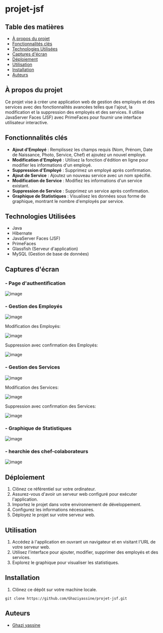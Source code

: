 # projet-jsf



## Table des matières

- [À propos du projet](#à-propos-du-projet)
- [Fonctionnalités clés](#fonctionnalités-clés)
- [Technologies Utilisées](#technologies-utilisées)
- [Captures d'écran](#captures-décran)
- [Déploiement](#déploiement)
- [Utilisation](#utilisation)
- [Installation](#installation)
- [Auteurs](#auteurs)

## À propos du projet

Ce projet vise à créer une application web de gestion des employés et des services avec des fonctionnalités avancées telles que l'ajout, la modification et la suppression des employés et des services. Il utilise JavaServer Faces (JSF) avec PrimeFaces pour fournir une interface utilisateur interactive.

## Fonctionnalités clés

- **Ajout d'Employé** : Remplissez les champs requis (Nom, Prénom, Date de Naissance, Photo, Service, Chef) et ajoutez un nouvel employé.
- **Modification d'Employé** : Utilisez la fonction d'édition en ligne pour modifier les informations d'un employé.
- **Suppression d'Employé** : Supprimez un employé après confirmation.
- **Ajout de Service** : Ajoutez un nouveau service avec un nom spécifié.
- **Modification de Service** : Modifiez les informations d'un service existant.
- **Suppression de Service** : Supprimez un service après confirmation.
- **Graphique de Statistiques** : Visualisez les données sous forme de graphique, montrant le nombre d'employés par service.

## Technologies Utilisées

- Java
- Hibernate
- JavaServer Faces (JSF)
- PrimeFaces
- Glassfish (Serveur d'application)
- MySQL (Gestion de base de données)

## Captures d'écran
### - Page d'authentification 

![image](https://github.com/Ghaziyassine/projet-jsf/assets/114885285/5e4b179f-246b-4320-badf-ad87026cfc07)


### - Gestion des Employés

![image](https://github.com/Ghaziyassine/projet-jsf/assets/114885285/9b2ac385-ea5e-4f16-8d04-28473b2be9ef)

Modification des Employés:

![image](https://github.com/Ghaziyassine/projet-jsf/assets/114885285/07e0d7c6-5def-4544-9f1d-0d5a1f7d932b)

Suppression avec confirmation des Employés:

 ![image](https://github.com/Ghaziyassine/projet-jsf/assets/114885285/0ab8c9cf-5218-4ce8-983c-53ee2186aa6c)
 

### - Gestion des Services

![image](https://github.com/Ghaziyassine/projet-jsf/assets/114885285/c1ed30d3-5028-4910-8aff-74dbb5bdd6da)

Modification des Services:

![image](https://github.com/Ghaziyassine/projet-jsf/assets/114885285/14911276-9f11-4468-be7a-84fd6640da9d)

Suppression avec confirmation des Services:

![image](https://github.com/Ghaziyassine/projet-jsf/assets/114885285/520fe2fe-f2a0-49e9-a28c-ca29d9058cec)


### - Graphique de Statistiques
![image](https://github.com/Ghaziyassine/projet-jsf/assets/114885285/2faf12da-6674-4a77-95d5-327d039a2e9e)

### - hearchie des chef-colaborateurs

![image](https://github.com/Ghaziyassine/projet-jsf/assets/114885285/fc8b7b74-19d2-4625-bab9-1d54a52d4633)

## Déploiement

1. Clônez ce référentiel sur votre ordinateur.
2. Assurez-vous d'avoir un serveur web configuré pour exécuter l'application.
3. Importez le projet dans votre environnement de développement.
4. Configurez les informations nécessaires.
5. Déployez le projet sur votre serveur web.

## Utilisation

1. Accédez à l'application en ouvrant un navigateur et en visitant l'URL de votre serveur web.
2. Utilisez l'interface pour ajouter, modifier, supprimer des employés et des services.
3. Explorez le graphique pour visualiser les statistiques.

## Installation

1. Clônez ce dépôt sur votre machine locale.

```shell
git clone https://github.com/Ghaziyassine/projet-jsf.git
```
## Auteurs

- [Ghazi yassine](https://github.com/Ghaziyassine) 
